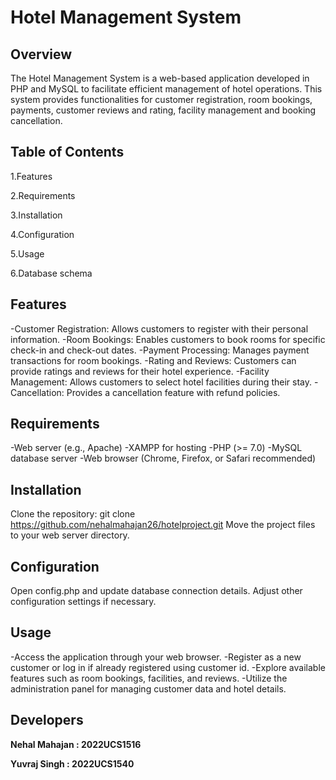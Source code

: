 # **Hotel Management System**

## Overview

The Hotel Management System is a web-based application developed in PHP and MySQL to facilitate efficient management of hotel operations. This system provides functionalities for customer registration, room bookings, payments, customer reviews and rating, facility management and booking cancellation.

## Table of Contents

1.Features

2.Requirements

3.Installation

4.Configuration

5.Usage

6.Database schema

## Features

-Customer Registration: Allows customers to register with their personal information.
-Room Bookings: Enables customers to book rooms for specific check-in and check-out dates.
-Payment Processing: Manages payment transactions for room bookings.
-Rating and Reviews: Customers can provide ratings and reviews for their hotel experience.
-Facility Management: Allows customers to select hotel facilities during their stay.
-Cancellation: Provides a cancellation feature with refund policies.

## Requirements

-Web server (e.g., Apache)
-XAMPP for hosting
-PHP (>= 7.0)
-MySQL database server
-Web browser (Chrome, Firefox, or Safari recommended)

## Installation

Clone the repository: git clone https://github.com/nehalmahajan26/hotelproject.git
Move the project files to your web server directory.

## Configuration

Open config.php and update database connection details.
Adjust other configuration settings if necessary.

## Usage

-Access the application through your web browser.
-Register as a new customer or log in if already registered using customer id.
-Explore available features such as room bookings, facilities, and reviews.
-Utilize the administration panel for managing customer data and hotel details.


## Developers

**Nehal Mahajan : 2022UCS1516**

**Yuvraj Singh  : 2022UCS1540**
